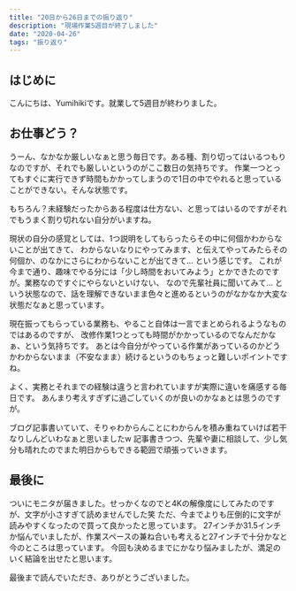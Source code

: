 ```yaml
---
title: "20日から26日までの振り返り"
description: "現場作業5週目が終了しました"
date: "2020-04-26"
tags: "振り返り"
---
```


## はじめに

こんにちは、Yumihikiです。就業して5週目が終わりました。

## お仕事どう？

うーん、なかなか厳しいなぁと思う毎日です。ある種、割り切ってはいるつもりなのですが、それでも厳しいというのがここ数日の気持ちです。
作業一つとってもすぐに実行できず時間もかかってしまうので1日の中でやれると思っていることができない。そんな状態です。

もちろん？未経験だったからある程度は仕方ない、と思ってはいるのですがそれでもうまく割り切れない自分がいますね。

現状の自分の感覚としては、1つ説明をしてもらったらその中に何個かわからないことが出てきて、
わからないなりにやってみます、と伝えてやってみたらその何個か、のなかにさらにわからないことが出てきて… という感じです。
これが今まで通り、趣味でやる分には「少し時間をおいてみよう」とかできたのですが。業務なのですぐにやらないといけない、
なので先輩社員に聞いてみて… という状態なので、話を理解できないまま色々と進めるというのがなかなか大変な状態だなぁと思っています。

現在振ってもらっている業務も、やること自体は一言でまとめられるようなものではあるのですが、
改修作業1つとっても時間がかかっているのでなんだかなぁ、という気持ちです。
あとは今自分がやっている作業があっているのかどうかわからないまま（不安なまま）続けるというのもちょっと難しいポイントですね。

よく、実務とそれまでの経験は違うと言われていますが実際に違いを痛感する毎日です。
あんまり考えすぎずに過ごしていくのが良いのかなぁとは思うのですが。

ブログ記事書いていて、そりゃわからんことにわからんを積み重ねていけば若干なりしんどいわなぁと思いましたw
記事書きつつ、先輩や妻に相談して、少し気分も晴れたのでまた明日からもできる範囲で頑張っていきます。

## 最後に

ついにモニタが届きました。せっかくなのでと4Kの解像度にしてみたのですが、文字が小さすぎて読めませんでした笑
ただ、今までよりも圧倒的に文字が読みやすくなったので買って良かったと思っています。
27インチか31.5インチか悩んでいましたが、作業スペースの兼ね合いも考えると27インチで十分かなと今のところは思っています。
今回も決めるまでにかなり悩みましたが、満足のいく結論を出せたと思います。

最後まで読んでいただき、ありがとうございました。
